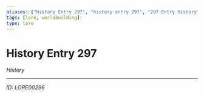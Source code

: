 ```yaml
---
aliases: ["History Entry 297", "history entry 297", "297 Entry History"]
tags: [lore, worldbuilding]
type: lore
---
```


# History Entry 297

*History*

---
*ID: LORE00296*